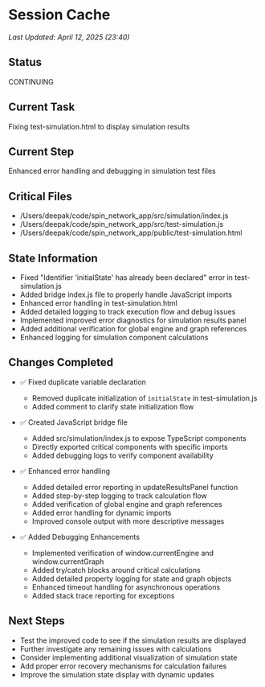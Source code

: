 # Session Cache

*Last Updated: April 12, 2025 (23:40)*

## Status
CONTINUING

## Current Task
Fixing test-simulation.html to display simulation results

## Current Step
Enhanced error handling and debugging in simulation test files

## Critical Files
- /Users/deepak/code/spin_network_app/src/simulation/index.js
- /Users/deepak/code/spin_network_app/src/test-simulation.js
- /Users/deepak/code/spin_network_app/public/test-simulation.html

## State Information
- Fixed "Identifier 'initialState' has already been declared" error in test-simulation.js
- Added bridge index.js file to properly handle JavaScript imports 
- Enhanced error handling in test-simulation.html
- Added detailed logging to track execution flow and debug issues
- Implemented improved error diagnostics for simulation results panel
- Added additional verification for global engine and graph references
- Enhanced logging for simulation component calculations

## Changes Completed
- ✅ Fixed duplicate variable declaration
  - Removed duplicate initialization of `initialState` in test-simulation.js
  - Added comment to clarify state initialization flow

- ✅ Created JavaScript bridge file
  - Added src/simulation/index.js to expose TypeScript components
  - Directly exported critical components with specific imports
  - Added debugging logs to verify component availability

- ✅ Enhanced error handling
  - Added detailed error reporting in updateResultsPanel function
  - Added step-by-step logging to track calculation flow
  - Added verification of global engine and graph references
  - Added error handling for dynamic imports
  - Improved console output with more descriptive messages

- ✅ Added Debugging Enhancements
  - Implemented verification of window.currentEngine and window.currentGraph
  - Added try/catch blocks around critical calculations
  - Added detailed property logging for state and graph objects
  - Enhanced timeout handling for asynchronous operations
  - Added stack trace reporting for exceptions

## Next Steps
- Test the improved code to see if the simulation results are displayed
- Further investigate any remaining issues with calculations
- Consider implementing additional visualization of simulation state
- Add proper error recovery mechanisms for calculation failures
- Improve the simulation state display with dynamic updates

